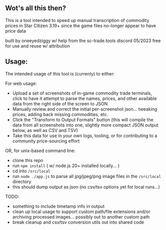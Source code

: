 Wot's all this then?
--------------------

This is a tool intended to speed up manual transcription of commodity prices in Star Citizen 3.19+ since the game files no-longer appear to have price data

built by oneeyedziggy w/ help from the sc-trade.tools discord 05/2023
free for use and reuse w/ attribution

Usage:
------

The intended usage of this tool is (currenly) to either:

For web usage:

* Upload a set of screenshots of in-game commodity trade terminals, click to have it attempt to parse the names, prices, and other available data from the right side of the screen to JSON
* Manually review and correct the initial per-screenshot json... tweaking prices, adding back missing commodities, etc.
* Click the "Transform to Output Formats" button (this will compile the data from all screenshots into one, slightly more compact JSON output below, as well as CSV and TSV)
* Take this data for use in your own logs, tooling, or for contributing to a community price-sourcing effort

OR, for unix-based command line:

* clone this repo
* run `npm install` ( w/ node.js 20+ installed locally... )
* cd into `/src/local`
* run `node ./app.js` to parse all jpg/jpeg/png image files in the `/src/local` directory
* this should dump output as json (no csv/tsv options yet for local runs...)

TODO:
* something to include timetamp info in output
* clean up local usage to support custom path/file extensions and/or archiving processed images... possibly out to another custom path 
* break cleanup and csv/tsv conversion utils out into shared code
